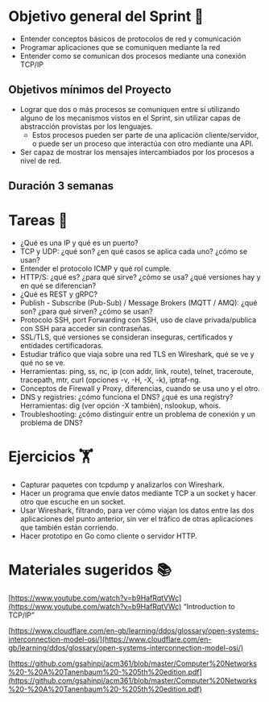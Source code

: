 # Objetivo general del Sprint **🥇**

- Entender conceptos básicos de protocolos de red y comunicación
- Programar aplicaciones que se comuniquen mediante la red
- Entender como se comunican dos procesos mediante una conexión TCP/IP
## Objetivos mínimos del Proyecto

- Lograr que dos o más procesos se comuniquen entre sí utilizando alguno de los mecanismos vistos en el Sprint, sin utilizar capas de abstracción provistas por los lenguajes.
    - Estos procesos pueden ser parte de una aplicación cliente/servidor, o puede ser un proceso que interactúa con otro mediante una API.
- Ser capaz de mostrar los mensajes intercambiados por los procesos a nivel de red.

## Duración 3 semanas

# Tareas **📝**

- ¿Qué es una IP y qué es un puerto?
- TCP y UDP: ¿qué son? ¿en qué casos se aplica cada uno? ¿cómo se usan?
- Entender el protocolo ICMP y qué rol cumple.
- HTTP/S: ¿qué es? ¿para qué sirve? ¿cómo se usa? ¿qué versiones hay y en qué se diferencian?
- ¿Qué es REST y gRPC?
- Publish - Subscribe (Pub-Sub) / Message Brokers (MQTT / AMQ): ¿qué son? ¿para qué sirven? ¿cómo se usan?
- Protocolo SSH, port Forwarding con SSH, uso de clave privada/publica con SSH para acceder sin contraseñas.
- SSL/TLS, qué versiones se consideran inseguras, certificados y entidades certificadoras.
- Estudiar tráfico que viaja sobre una red TLS en Wireshark, qué se ve y qué no se ve.
- Herramientas: ping, ss, nc, ip (con addr, link, route), telnet, traceroute, tracepath, mtr, curl (opciones -v, -H, -X, -k), iptraf-ng.
- Conceptos de Firewall y Proxy, diferencias, cuando se usa uno y el otro.
- DNS y registries: ¿cómo funciona el DNS? ¿qué es una registry? Herramientas: dig (ver opción -X también), nslookup, whois.
- Troubleshooting: ¿cómo distinguir entre un problema de conexión y un problema de DNS?

# Ejercicios **🏋️**

- Capturar paquetes con tcpdump y analizarlos con Wireshark.
- Hacer un programa que envíe datos mediante TCP a un socket y hacer otro que escuche en un socket.
- Usar Wireshark, filtrando, para ver cómo viajan los datos entre las dos aplicaciones del punto anterior, sin ver el tráfico de otras aplicaciones que también están corriendo.
- Hacer prototipo en Go como cliente o servidor HTTP.

# Materiales sugeridos **📚**

[https://www.youtube.com/watch?v=b9HafRqtVWc](https://www.youtube.com/watch?v=b9HafRqtVWc) “Introduction to TCP/IP”

[https://www.cloudflare.com/en-gb/learning/ddos/glossary/open-systems-interconnection-model-osi/](https://www.cloudflare.com/en-gb/learning/ddos/glossary/open-systems-interconnection-model-osi/)

[https://github.com/gsahinpi/acm361/blob/master/Computer%20Networks%20-%20A%20Tanenbaum%20-%205th%20edition.pdf](https://github.com/gsahinpi/acm361/blob/master/Computer%20Networks%20-%20A%20Tanenbaum%20-%205th%20edition.pdf)
